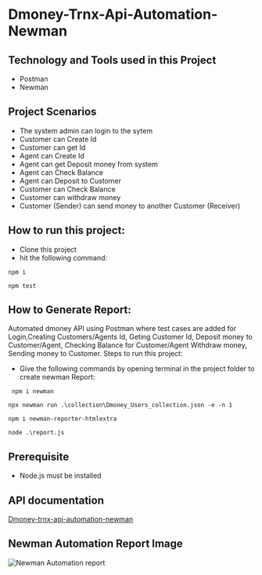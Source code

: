 # Dmoney-Trnx-Api-Automation-Newman

## Technology and Tools used in this Project
 - Postman
 - Newman
 
 ## Project Scenarios
 - The system admin can login to the sytem
 - Customer can Create Id
 - Customer can get Id
 - Agent can Create Id
 - Agent can get Deposit money from system
 - Agent can Check Balance
 - Agent can Deposit to Customer
 - Customer can Check Balance
 - Customer can withdraw money
 - Customer (Sender) can send money to another Customer (Receiver)
 
 ## How to run this project:
 - Clone this project
 - hit the following command:
  ```
 npm i
 ```
 ```
 npm test
```
 
 ## How to Generate Report: 
 Automated dmoney API using Postman where test cases are added for Login,Creating Customers/Agents Id, Geting Customer Id, Deposit money to Customer/Agent, Checking Balance for Customer/Agent Withdraw money, Sending money to Customer. 
 Steps to run this project:
 - Give the following commands by opening terminal in the project folder to create newman Report:
```
 npm i newman
 ```
 ```
 npx newman run .\collection\Dmoney_Users_collection.json -e -n 1
```
```
npm i newman-reporter-htmlextra
```
```
node .\report.js
```

## Prerequisite
  - Node.js must be installed
  
## API documentation
[Dmoney-trnx-api-automation-newman](https://documenter.getpostman.com/view/23449121/2s83zcTmrG)


## Newman Automation Report Image

  ![Newman Automation report](https://user-images.githubusercontent.com/58990500/192164259-a75c10f2-8bbe-4c4f-bf83-41bca42aee16.PNG)
